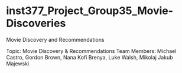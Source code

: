 # inst377_Project_Group35_Movie-Discoveries
Movie Discovery and Recommendations

Topic: Movie Discovery & Recommendations
Team Members: Michael Castro, Gordon Brown, Nana Kofi Brenya, Luke Walsh, Mikolaj Jakub Majewski
